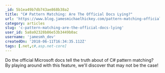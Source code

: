 ```yaml
---
_id: 5b1ea49b7db743ae868b38a2
title: "C# Pattern Matching: Are The Official Docs Lying?"
url: 'https://www.blog.jamesmichaelhickey.com/pattern-matching-official-docs-lying/'
category: articles
slug: 'c-pattern-matching-are-the-official-docs-lying'
user_id: 5a8a92328b86e53b3449b0ac
username: 'jamesmh_dev'
createdOn: '2018-06-11T16:34:35.112Z'
tags: [.net,c#,asp.net-core]
---
```


Do the official Microsoft docs tell the truth about of C# pattern matching? By playing around with this feature, we'll discover that may not be the case!
